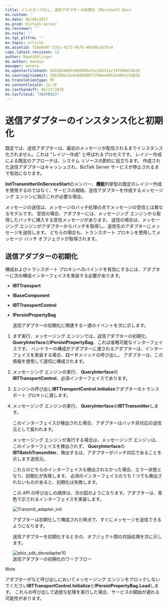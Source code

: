 ```yaml
---
title: インスタンス化し、送信アダプターの初期化 |Microsoft Docs
ms.custom: ''
ms.date: 06/08/2017
ms.prod: biztalk-server
ms.reviewer: ''
ms.suite: ''
ms.tgt_pltfrm: ''
ms.topic: article
ms.assetid: f10e6507-3351-4173-95f5-48546ca5f5c4
caps.latest.revision: 12
author: MandiOhlinger
ms.author: mandia
manager: anneta
ms.openlocfilehash: b91bb59d974d68595e53c563311c74f590d33b3d
ms.sourcegitcommit: 266308ec5c6a9d8d80ff298ee6051b4843c5d626
ms.translationtype: MT
ms.contentlocale: ja-JP
ms.lasthandoff: 06/27/2018
ms.locfileid: "36978923"
---
```

# <a name="instantiating-and-initializing-a-send-adapter"></a>送信アダプターのインスタンス化と初期化
既定では、送信アダプターは、最初のメッセージが配信されるまでインスタンス化されません。これは "レイジー作成" と呼ばれるプロセスです。 レイジー作成による既定のアプローチは、システム リソースの節約に役立ちます。 作成された送信アダプターはキャッシュされ、BizTalk Server サービスが停止されるまで有効になります。  
  
 **InitTransmitterOnServiceStart**のメンバー、**機能**列挙型の既定のレイジー作成を使用するのではなく、サービスの開始、送信アダプターを作成するメッセージング エンジンに指示これが必要な場合。  
  
 メッセージの送信は、メッセージのバッチ処理の点でメッセージの受信とは異なるモデルです。 受信の場合、アダプターには、メッセージング エンジンから取得したバッチに挿入する受信メッセージがあります。 送信の場合は、メッセージング エンジンがアダプターからバッチを取得し、送信先のアダプターにメッセージを送信します。 どちらの場合も、トランスポート プロキシを使用してメッセージ バッチ オブジェクトが取得されます。  
  
## <a name="how-a-send-adapter-is-initialized"></a>送信アダプターの初期化  
 構成およびトランスポート プロキシへのバインドを有効にするには、アダプターに次の構成インターフェイスを実装する必要があります。  
  
- **IBTTransport**  
  
- **IBaseComponent**  
  
- **IBTTransportControl**  
  
- **IPersistPropertyBag**  
  
  送信アダプターの初期化に関連する一連のイベントを次に示します。  
  
1. まず実行、メッセージング エンジンでは、送信アダプターの初期化、 **QueryInterface**の**IPersistPropertyBag**、これは省略可能なインターフェイスです。 ハンドラーの構成がアダプターに渡されるアダプターは、インターフェイスを実装する場合、**ロード**メソッドの呼び出し。 アダプターは、この情報を使用して適切に構成されます。  
  
2. メッセージング エンジンの実行、 **QueryInterface**の**IBTTransportControl**、必須インターフェイスであります。  
  
3. エンジンの呼び出し**IBTTransportControl.Initialize**アダプターのトランスポート プロキシに渡します。  
  
4. メッセージング エンジンの実行、 **QueryInterface**の**IBTTransmitter**します。  
  
    このインターフェイスが検出された場合、アダプターはバッチ非対応の送信元として扱われます。  
  
    メッセージング エンジンが実行する場合は、メッセージング エンジンは、このインターフェイスを検出されず、 **QueryInterface**の**IBTBatchTransmitter**、検出するは、アダプターがバッチ対応であることを示します送信元。  
  
    これらのどちらのインターフェイスも検出されなかった場合、エラー状態となり、初期化が失敗します。 必須のインターフェイスのうち 1 つでも検出されないものがあると、初期化は失敗します。  
  
   この API の呼び出しの順序は、次の図のようになります。アダプターは、青色で示されるインターフェイスを実装します。  
  
   ![](../core/media/transmit-adapter-init.gif "Transmit_adapter_init")  
  
   アダプターは初期化して構成された時点で、すぐにメッセージを送信できるようになります。  
  
   送信アダプターを初期化するときの、オブジェクト間の対話処理を次に示します。  
  
   ![](../core/media/ebiz-sdk-devadapter10.gif "ebiz_sdk_devadapter10")  
   送信アダプターの初期化のワークフロー  
  
> [!NOTE]
>  アダプターがなど呼び出しにおいてメッセージング エンジンをブロックしないでください**IBTTransportControl.Initialize**と**IPersistPropertyBag.Load**します。 これらの呼び出しで過度な処理を実行した場合、サービスの開始が遅れる可能性があります。
